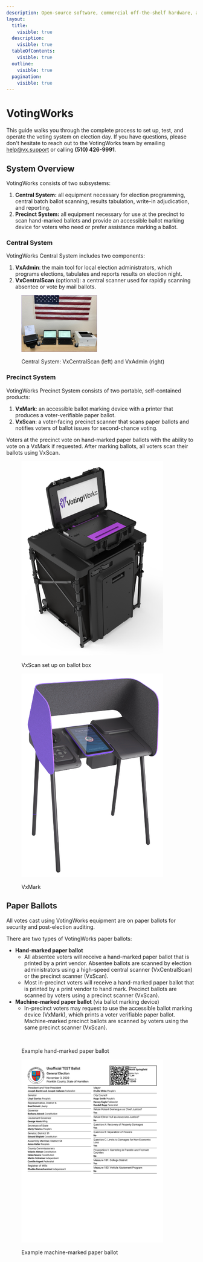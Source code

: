 ```yaml
---
description: Open-source software, commercial off-the-shelf hardware, and paper ballots.
layout:
  title:
    visible: true
  description:
    visible: true
  tableOfContents:
    visible: true
  outline:
    visible: true
  pagination:
    visible: true
---
```


# VotingWorks

This guide walks you through the complete process to set up, test, and operate the voting system on election day. If you have questions, please don't hesitate to reach out to the VotingWorks team by emailing [help@vx.support](mailto:help@vx.support) or calling **(510) 426-9991**.

## System Overview

VotingWorks consists of two subsystems:

1. **Central System:** all equipment necessary for election programming, central batch ballot scanning, results tabulation, write-in adjudication, and reporting.
2. **Precinct System:** all equipment necessary for use at the precinct to scan hand-marked ballots and provide an accessible ballot marking device for voters who need or prefer assistance marking a ballot.

### Central System

VotingWorks Central System includes two components:

1. **VxAdmin**: the main tool for local election administrators, which programs elections, tabulates and reports results on election night.
2. **VxCentralScan** (optional): a central scanner used for rapidly scanning absentee or vote by mail ballots.

<figure><img src=".gitbook/assets/image (69).png" alt="" width="200"><figcaption><p>Central System: VxCentralScan (left) and VxAdmin (right)</p></figcaption></figure>

### Precinct System

VotingWorks Precinct System consists of two portable, self-contained products:

1. **VxMark**: an accessible ballot marking device with a printer that produces a voter-verifiable paper ballot.
2. **VxScan**: a voter-facing precinct scanner that scans paper ballots and notifies voters of ballot issues for second-chance voting.

Voters at the precinct vote on hand-marked paper ballots with the ability to vote on a VxMark if requested. After marking ballots, all voters scan their ballots using VxScan.

<div>

<figure><img src=".gitbook/assets/VxScan hardware photo.png" alt="" width="375"><figcaption><p>VxScan set up on ballot box</p></figcaption></figure>

 

<figure><img src=".gitbook/assets/VxMark hardware photo.png" alt="" width="375"><figcaption><p>VxMark</p></figcaption></figure>

</div>

## Paper Ballots

All votes cast using VotingWorks equipment are on paper ballots for security and post-election auditing.&#x20;

There are two types of VotingWorks paper ballots:

* **Hand-marked paper ballot**
  * All absentee voters will receive a hand-marked paper ballot that is printed by a print vendor. Absentee ballots are scanned by election administrators using a high-speed central scanner (VxCentralScan) or the precinct scanner (VxScan).
  * Most in-precinct voters will receive a hand-marked paper ballot that is printed by a print vendor to hand mark. Precinct ballots are scanned by voters using a precinct scanner (VxScan).
* **Machine-marked paper ballot** (via ballot marking device)
  * In-precinct voters may request to use the accessible ballot marking device (VxMark), which prints a voter verifiable paper ballot. Machine-marked precinct ballots are scanned by voters using the same precinct scanner (VxScan).

<div>

<figure><img src=".gitbook/assets/Screenshot 2023-12-19 at 7.53.02 PM.png" alt="" width="375"><figcaption><p>Example hand-marked paper ballot</p></figcaption></figure>

 

<figure><img src=".gitbook/assets/VxMark ballot.png" alt="" width="375"><figcaption><p>Example machine-marked paper ballot</p></figcaption></figure>

</div>

